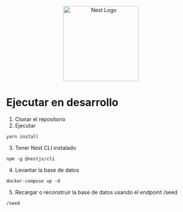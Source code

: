 <p align="center">
  <a href="http://nestjs.com/" target="blank"><img src="https://nestjs.com/img/logo-small.svg" width="200" alt="Nest Logo" /></a>
</p>

# Ejecutar en desarrollo

1. Clonar el repositorio
2. Ejecutar

```
yarn install
```

3. Tener Nest CLI instalado

```
npm -g @nestjs/cli
```

4. Levantar la base de datos

```
docker-compose up -d
```

5. Recargar o reconstruir la base de datos usando el endpoint /seed

```
/seed
```
